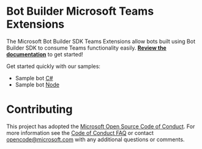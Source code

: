 # Bot Builder Microsoft Teams Extensions

The Microsoft Bot Builder SDK Teams Extensions allow bots built using Bot Builder SDK to consume Teams functionality easily. **[Review the documentation](https://msdn.microsoft.com/en-us/microsoft-teams/bots)** to get started!

Get started quickly with our samples:

* Sample bot [C#](https://github.com/OfficeDev/BotBuilder-MicrosoftTeams/tree/master/CSharp/Samples/Microsoft.Bot.Connector.Teams.SampleBot)
* Sample bot [Node](https://github.com/OfficeDev/BotBuilder-MicrosoftTeams/tree/master/Node/samples)

# Contributing

This project has adopted the [Microsoft Open Source Code of Conduct](https://opensource.microsoft.com/codeofconduct/). For more information see the [Code of Conduct FAQ](https://opensource.microsoft.com/codeofconduct/faq/) or contact [opencode@microsoft.com](mailto:opencode@microsoft.com) with any additional questions or comments.
